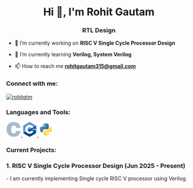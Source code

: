 <h1 align="center">Hi 👋, I'm Rohit Gautam</h1>
<h3 align="center">RTL Design</h3>

- 🔭 I’m currently working on **RISC V Single Cycle Processor Design**

- 🌱 I’m currently learning **Verilog, System Verilog**

- 📫 How to reach me **rohitgautam315@gmail.com**

<h3 align="left">Connect with me:</h3>
<p align="left">
<a href="https://linkedin.com/in/rohitgtm" target="blank"><img align="center" src="https://raw.githubusercontent.com/rahuldkjain/github-profile-readme-generator/master/src/images/icons/Social/linked-in-alt.svg" alt="rohitgtm" height="30" width="40" /></a>
</p>

<h3 align="left">Languages and Tools:</h3>
<p align="left"> <a href="https://www.cprogramming.com/" target="_blank" rel="noreferrer"> <img src="https://raw.githubusercontent.com/devicons/devicon/master/icons/c/c-original.svg" alt="c" width="40" height="40"/> </a> <a href="https://www.w3schools.com/cpp/" target="_blank" rel="noreferrer"> <img src="https://raw.githubusercontent.com/devicons/devicon/master/icons/cplusplus/cplusplus-original.svg" alt="cplusplus" width="40" height="40"/> </a> <a href="https://www.python.org" target="_blank" rel="noreferrer"> <img src="https://raw.githubusercontent.com/devicons/devicon/master/icons/python/python-original.svg" alt="python" width="40" height="40"/> </a> </p>

<h3 align="left">Current Projects:</h3>

<h3 align="left">1. RISC V Single Cycle Processor Design (Jun 2025 - Present)</h3>
- I am currently implementing Single cycle RISC V processor using Verilog. 


